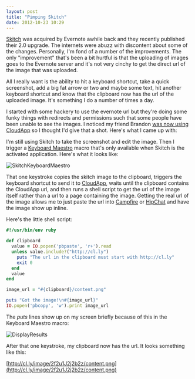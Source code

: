 ```yaml
---
layout: post
title: "Pimping Skitch"
date: 2012-10-23 10:29
---
```

[Skitch](http://skitch.com) was acquired by Evernote awhile back and they recently published their 2.0 upgrade.  The internets were abuzz with discontent about some
of the changes.  Personally, I'm fond of a number of the improvements.  The only "improvement" that's been a bit hurtful is that the uploading of images goes to the Evernote
server and it's not very cinchy to get the direct url of the image that was uploaded.

All I really want is the ability to hit a keyboard shortcut, take a quick screenshot, add a big fat arrow or two and maybe some text, hit another keyboard shortcut and know that the
clipboard now has the url of the uploaded image.  It's something I do a number of times a day.

I started with some hackery to use the evernote url but they're doing some funky things with redirects and permissions such that some people have been unable to
see the images.  I noticed my friend Brandon [was now using CloudApp](https://alpha.app.net/imathis/post/880318) so I thought I'd give that a shot.  Here's what I came
up with:

<!-- more -->
I'm still using Skitch to take the screenshot and edit the image. Then I trigger a [Keyboard Maestro](http://www.keyboardmaestro.com/main/) macro that's only
available when Skitch is the activated application.  Here's what it looks like:

![SkitchKeyboardMaestro](/files/skitch_keyboard_maestro.png)

That one keystroke copies the skitch image to the clipboard, triggers the keyboard shortcut to send it to [CloudApp](http://getcloudapp.com), waits until the
clipboard contains the CloudApp url, and then runs a shell script to get the url of the image itself rather than a url to a page containing the image.  Getting the
real url of the image allows me to just paste the url into [Campfire](http://campfirenow.com) or [HipChat](https://www.hipchat.com) and have the image show up
inline.

Here's the little shell script:

``` ruby
#!/usr/bin/env ruby

def clipboard
  value = IO.popen('pbpaste', 'r+').read
  unless value.include?("http://cl.ly")
    puts "The url in the clipboard must start with http://cl.ly"
    exit 0
  end
  value
end

image_url = "#{clipboard}/content.png"

puts "Got the image!\n#{image_url}"
IO.popen('pbcopy', 'w').print image_url
```
The *puts* lines show up on my screen briefly because of this in the Keyboard Maestro macro:

![DisplayResults](/files/display_results_briefly.png)

After that one keystroke, my clipboard now has the url.  It looks something like this:

[http://cl.ly/image/2f2u1J2j2b2z/content.png](http://cl.ly/image/2f2u1J2j2b2z/content.png)
